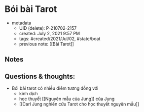 # Bói bài Tarot

- metadata
	- UID (delete): P-210702-2157
	- created: July 2, 2021 9:57 PM
	- tags: #created/2021/Jul/02, #state/boat 
	- previous note: [[Bài Tarot]]

## Notes

## Questions & thoughts:
- Bói bài tarot có nhiều điểm tương đồng với 
	- kinh dịch
	- học thuyết [[Nguyên mẫu của Jung]] của Jung
	- [[Carl Jung nghiên cứu Tarot cho học thuyết nguyên mẫu]]

